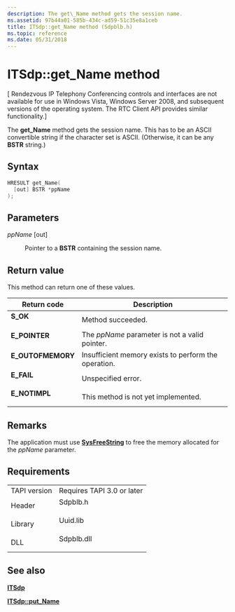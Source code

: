 ```yaml
---
description: The get\_Name method gets the session name.
ms.assetid: 97b44a01-585b-434c-ad59-51c35e8a1ceb
title: ITSdp::get_Name method (Sdpblb.h)
ms.topic: reference
ms.date: 05/31/2018
---
```


# ITSdp::get\_Name method

\[ Rendezvous IP Telephony Conferencing controls and interfaces are not available for use in Windows Vista, Windows Server 2008, and subsequent versions of the operating system. The RTC Client API provides similar functionality.\]

The **get\_Name** method gets the session name. This has to be an ASCII convertible string if the character set is ASCII. (Otherwise, it can be any **BSTR** string.)

## Syntax


```C++
HRESULT get_Name(
  [out] BSTR *ppName
);
```



## Parameters

<dl> <dt>

*ppName* \[out\]
</dt> <dd>

Pointer to a **BSTR** containing the session name.

</dd> </dl>

## Return value

This method can return one of these values.



| Return code                                                                                   | Description                                                     |
|-----------------------------------------------------------------------------------------------|-----------------------------------------------------------------|
| <dl> <dt>**S\_OK**</dt> </dl>          | Method succeeded.<br/>                                    |
| <dl> <dt>**E\_POINTER**</dt> </dl>     | The *ppName* parameter is not a valid pointer.<br/>       |
| <dl> <dt>**E\_OUTOFMEMORY**</dt> </dl> | Insufficient memory exists to perform the operation.<br/> |
| <dl> <dt>**E\_FAIL**</dt> </dl>        | Unspecified error.<br/>                                   |
| <dl> <dt>**E\_NOTIMPL**</dt> </dl>     | This method is not yet implemented.<br/>                  |



 

## Remarks

The application must use [**SysFreeString**](/windows/win32/api/oleauto/nf-oleauto-sysfreestring) to free the memory allocated for the *ppName* parameter.

## Requirements



|                         |                                                                                       |
|-------------------------|---------------------------------------------------------------------------------------|
| TAPI version<br/> | Requires TAPI 3.0 or later<br/>                                                 |
| Header<br/>       | <dl> <dt>Sdpblb.h</dt> </dl>   |
| Library<br/>      | <dl> <dt>Uuid.lib</dt> </dl>   |
| DLL<br/>          | <dl> <dt>Sdpblb.dll</dt> </dl> |



## See also

<dl> <dt>

[**ITSdp**](itsdp.md)
</dt> <dt>

[**ITSdp::put\_Name**](itsdp-put-name.md)
</dt> </dl>

 

